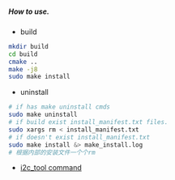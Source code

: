
##### How to use.
- build
```sh
mkdir build
cd build
cmake ..
make -j8
sudo make install
```

- uninstall
```sh
# if has make uninstall cmds
sudo make uninstall
# if build exist install_manifest.txt files.
sudo xargs rm < install_manifest.txt
# if doesn't exist install_manifest.txt
sudo make install &> make_install.log
# 根据内部的安装文件一个个rm
```

- [i2c_tool command](./linux/Readme.md)
